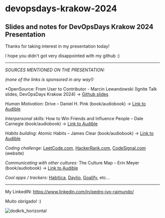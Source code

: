 # devopsdays-krakow-2024
Slides and notes for DevOpsDays Krakow 2024 Presentation
---

Thanks for taking interest in my presentation today!

I hope you didn't got very disappointed with my github :)

---

*SOURCES MENTIONED ON THE PRESENTATION:*

_(none of the links is sponsored in any way!)_

*OpenSource: From User to Contributor - Marcin Lewandowski (Ignite Talk slides, DevOpsDays Krakow 2024) -> [Github slides](https://lewandom.github.io/dodkrk2024_ignite_opensource_contribution/)

*Human Motivation:*  Drive – Daniel H. Pink (book/audiobook) -> [Link to Audible](https://www.audible.com/pd/Drive-Audiobook/B002ZF14MG)

*Interpersonal skills:* How to Win Friends and Influence People – Dale Carnegie (book/audiobook) -> [Link to Audible](https://www.audible.com/pd/How-to-Win-Friends-Influence-People-Audiobook/B002V5BV96)

*Habits building:* Atomic Habits – James Clear (book/audiobook) -> [Link to Audible](https://www.audible.com/pd/Atomic-Habits-Audiobook/1524779261)

*Coding challenge:* [LeetCode.com](https://www.leetcode.com), [HackerRank.com](https://www.hackerrank.com), [CodeSignal.com](https://www.codesignal.com) (website)

*Communicating with other cultures:* The Culture Map – Erin Meyer (book/audiobook) -> [Link to Audible](https://www.audible.com/pd/The-Culture-Map-Audiobook/1549184032)

*Cool apps / trackers:* [Habitica](https://habitica.com/), [Daylio](https://daylio.net/), [Goalify](https://goalifyapp.com/en/reach-your-goals/), etc…

---

My LinkedIN: https://www.linkedin.com/in/pedro-ivo-raimundo/

Muito obrigado! :)

![dodkrk_horizontal](https://github.com/pedroraimundo/devopsdays-krakow-2024/assets/24276802/4910c6ce-c77c-441a-9d40-a631847241ea)

